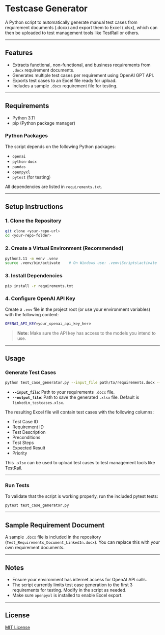 # Testcase Generator

A Python script to automatically generate manual test cases from requirement documents (.docx) and export them to Excel (.xlsx), which can then be uploaded to test management tools like TestRail or others.

---

## Features

* Extracts functional, non-functional, and business requirements from `.docx` requirement documents.
* Generates multiple test cases per requirement using OpenAI GPT API.
* Exports test cases to an Excel file ready for upload.
* Includes a sample `.docx` requirement file for testing.

---

## Requirements

* Python 3.11
* pip (Python package manager)

### Python Packages

The script depends on the following Python packages:

* `openai`
* `python-docx`
* `pandas`
* `openpyxl`
* `pytest` (for testing)

All dependencies are listed in `requirements.txt`.

---

## Setup Instructions

### 1. Clone the Repository

```bash
git clone <your-repo-url>
cd <your-repo-folder>
```

### 2. Create a Virtual Environment (Recommended)

```bash
python3.11 -m venv .venv
source .venv/bin/activate    # On Windows use: .venv\Scripts\activate
```

### 3. Install Dependencies

```bash
pip install -r requirements.txt
```

### 4. Configure OpenAI API Key

Create a `.env` file in the project root (or use your environment variables) with the following content:

```bash
OPENAI_API_KEY=your_openai_api_key_here
```

> **Note:** Make sure the API key has access to the models you intend to use.

---

## Usage

### Generate Test Cases

```bash
python test_case_generator.py --input_file path/to/requirements.docx --output_file linkedin_testcases.xlsx
```

* **`--input_file`**: Path to your requirements `.docx` file.
* **`--output_file`**: Path to save the generated `.xlsx` file. Default is `linkedin_testcases.xlsx`.

The resulting Excel file will contain test cases with the following columns:

* Test Case ID
* Requirement ID
* Test Description
* Preconditions
* Test Steps
* Expected Result
* Priority

This `.xlsx` can be used to upload test cases to test management tools like TestRail.

---

### Run Tests

To validate that the script is working properly, run the included pytest tests:

```bash
pytest test_case_generator.py
```

---

## Sample Requirement Document

A sample `.docx` file is included in the repository (`Test_Requirements_Document_LinkedIn.docx`).
You can replace this with your own requirement documents.

---

## Notes

* Ensure your environment has internet access for OpenAI API calls.
* The script currently limits test case generation to the first 3 requirements for testing. Modify in the script as needed.
* Make sure `openpyxl` is installed to enable Excel export.

---

## License

[MIT License](LICENSE)

